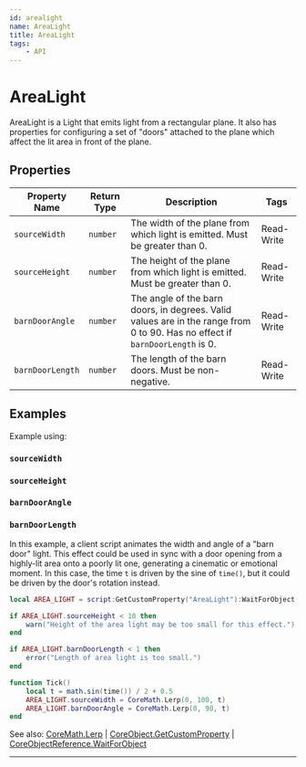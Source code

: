 ```yaml
---
id: arealight
name: AreaLight
title: AreaLight
tags:
    - API
---
```


# AreaLight

AreaLight is a Light that emits light from a rectangular plane. It also has properties for configuring a set of "doors" attached to the plane which affect the lit area in front of the plane.

## Properties

| Property Name | Return Type | Description | Tags |
| -------- | ----------- | ----------- | ---- |
| `sourceWidth` | `number` | The width of the plane from which light is emitted. Must be greater than 0. | Read-Write |
| `sourceHeight` | `number` | The height of the plane from which light is emitted. Must be greater than 0. | Read-Write |
| `barnDoorAngle` | `number` | The angle of the barn doors, in degrees. Valid values are in the range from 0 to 90. Has no effect if `barnDoorLength` is 0. | Read-Write |
| `barnDoorLength` | `number` | The length of the barn doors. Must be non-negative. | Read-Write |

## Examples

Example using:

### `sourceWidth`

### `sourceHeight`

### `barnDoorAngle`

### `barnDoorLength`

In this example, a client script animates the width and angle of a "barn door" light. This effect could be used in sync with a door opening from a highly-lit area onto a poorly lit one, generating a cinematic or emotional moment. In this case, the time `t` is driven by the sine of `time()`, but it could be driven by the door's rotation instead.

```lua
local AREA_LIGHT = script:GetCustomProperty("AreaLight"):WaitForObject()

if AREA_LIGHT.sourceHeight < 10 then
    warn("Height of the area light may be too small for this effect.")
end

if AREA_LIGHT.barnDoorLength < 1 then
    error("Length of area light is too small.")
end

function Tick()
    local t = math.sin(time()) / 2 + 0.5
    AREA_LIGHT.sourceWidth = CoreMath.Lerp(0, 100, t)
    AREA_LIGHT.barnDoorAngle = CoreMath.Lerp(0, 90, t)
end
```

See also: [CoreMath.Lerp](coremath.md) | [CoreObject.GetCustomProperty](coreobject.md) | [CoreObjectReference.WaitForObject](coreobjectreference.md)

---
